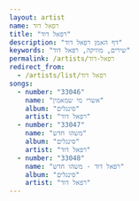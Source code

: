 ```yaml
---
layout: artist
name: רפאל דוד
title: "רפאל דוד"
description: "דף האמן רפאל דוד"
keywords: "שירים, מוזיקה, רפאל דוד"
permalink: /artists/רפאל-דוד
redirect_from:
  - /artists/list/רפאל דוד
songs:
  - number: "33046"
    name: "אשרי מי שמאמין"
    album: "סינגלים"
    artist: "רפאל דוד"
  - number: "33047"
    name: "משהו חדש"
    album: "סינגלים"
    artist: "רפאל דוד"
  - number: "33048"
    name: "רפאל דוד - משהו חדש"
    album: "סינגלים"
    artist: "רפאל דוד"
---
```

